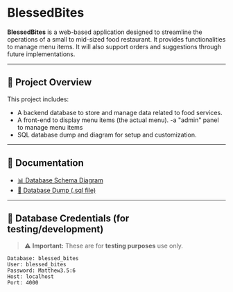 # BlessedBites

**BlessedBites** is a web-based application designed to streamline the operations of a small to mid-sized food restaurant. It provides functionalities to manage menu items.  It will also support orders and suggestions through future implementations.

---

## 📌 Project Overview

This project includes:
- A backend database to store and manage data related to food services.
- A front-end to display menu items (the actual menu).
-a "admin" panel to manage menu items
- SQL database dump and diagram for setup and customization.

---

## 📂 Documentation

- [📊 Database Schema Diagram](documentation/BlessedBites.png)
- [💾 Database Dump (.sql file)](documentation/blessed_bites_dump.sql)

---

## 🔐 Database Credentials (for testing/development)

> ⚠️ **Important:** These are for **testing purposes** use only.

```text
Database: blessed_bites
User: blessed_bites
Password: Matthew3.5:6
Host: localhost
Port: 4000
